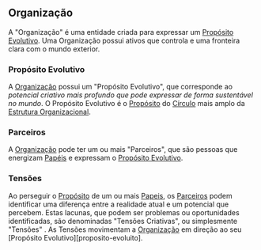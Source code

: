 ## Organização

A "Organização" é uma entidade criada para expressar um [Propósito Evolutivo][proposito-evolutivo]. Uma Organização possui ativos que controla e uma fronteira clara com o mundo exterior.

### Propósito Evolutivo
A [Organização][organizacao] possui um "Propósito Evolutivo", que corresponde ao *potencial criativo mais profundo que pode expressar de forma sustentável no mundo*. O Propósito Evolutivo é o [Propósito][papeis] do [Círculo][circulos] mais amplo da [Estrutura Organizacional][estrutura-organizacional].

### Parceiros
A [Organização][organizacao] pode ter um ou mais "Parceiros", que são pessoas que energizam [Papéis][papeis] e expressam o [Propósito Evolutivo][proposito-evolutivo].

### Tensões
Ao perseguir o [Propósito][papeis] de um ou mais [Papeis][papeis], os [Parceiros][parceiros] podem identificar uma diferença entre a realidade atual e um potencial que percebem. Estas lacunas, que podem ser problemas ou oportunidades identificadas, são denominadas "Tensões Criativas", ou simplesmente "Tensões" . As Tensões movimentam a [Organização][organizacao] em direção ao seu [Propósito Evolutivo][proposito-evoluito].

[organizacao]: [#organizacao]
[proposito-evolutivo]: [#proposito-evolutivo]
[parceiros]: [#parceiros]

[circulos]: [estrutura-organizacional.md#circulos]
[papeis]: [estrutura-organizacional.md#papeis]
[estrutura-organizacional]: [estrutura-organizacional.md]
